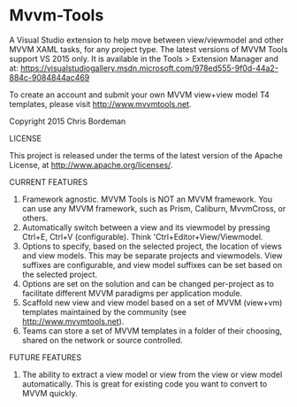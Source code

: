 # Mvvm-Tools

A Visual Studio extension to help move between view/viewmodel and other MVVM XAML tasks, for any project type.  The latest versions of MVVM Tools support VS 2015 only.  It is available in the Tools > Extension Manager and at: https://visualstudiogallery.msdn.microsoft.com/978ed555-9f0d-44a2-884c-9084844ac469

To create an account and submit your own MVVM view+view model T4 templates, please visit http://www.mvvmtools.net.

Copyright 2015 Chris Bordeman

LICENSE

This project is released under the terms of the latest version of the Apache License, at http://www.apache.org/licenses/.

CURRENT FEATURES

1.  Framework agnostic.  MVVM Tools is NOT an MVVM framework.  You can use any MVVM framework, such as Prism, Caliburn, MvvmCross, or others.
2.  Automatically switch between a view and its viewmodel by pressing Ctrl+E, Ctrl+V (configurable). Think 'Ctrl+Editor+View/Viewmodel.
3.  Options to specify, based on the selected project, the location of views and view models.  This may be separate projects and viewmodels.  View suffixes are configurable, and view model suffixes can be set based on the selected project.
4.  Options are set on the solution and can be changed per-project as to facilitate different MVVM paradigms per application module.
5.  Scaffold new view and view model based on a set of MVVM (view+vm) templates maintained by the community (see http://www.mvvmtools.net).
6.  Teams can store a set of MVVM templates in a folder of their choosing, shared on the network or source controlled.

FUTURE FEATURES

1.  The ability to extract a view model or view from the view or view model automatically.  This is great for existing code you want to convert to MVVM quickly.